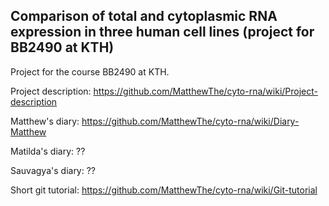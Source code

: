 ## Comparison of total and cytoplasmic RNA expression in three human cell lines (project for BB2490 at KTH)

Project for the course BB2490 at KTH.

Project description: https://github.com/MatthewThe/cyto-rna/wiki/Project-description

Matthew's diary: https://github.com/MatthewThe/cyto-rna/wiki/Diary-Matthew

Matilda's diary: ??

Sauvagya's diary: ??

Short git tutorial: https://github.com/MatthewThe/cyto-rna/wiki/Git-tutorial

